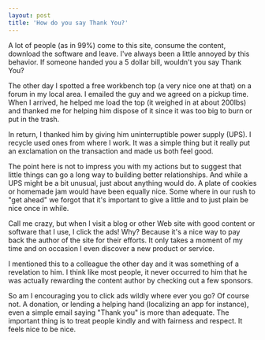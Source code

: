```yaml
---
layout: post
title: 'How do you say Thank You?'
---
```

A lot of people (as in 99%) come to this site, consume the content, download the software and leave. I've always been a little annoyed by this behavior. If someone handed you a 5 dollar bill, wouldn't you say Thank You?

The other day I spotted a free workbench top (a very nice one at that) on a forum in my local area. I emailed the guy and we agreed on a pickup time. When I arrived, he helped me load the top (it weighed in at about 200lbs) and thanked me for helping him dispose of it since it was too big to burn or put in the trash.

In return, I thanked him by giving him uninterruptible power supply (UPS). I recycle used ones from where I work. It was a simple thing but it really put an exclamation on the transaction and made us both feel good.

The point here is not to impress you with my actions but to suggest that little things can go a long way to building better relationships. And while a UPS might be a bit unusual, just about anything would do. A plate of cookies or homemade jam would have been equally nice. Some where in our rush to "get ahead" we forgot that it's important to give a little and to just plain be nice once in while.

Call me crazy, but when I visit a blog or other Web site with good content or software that I use, I click the ads! Why? Because it's a nice way to pay back the author of the site for their efforts. It only takes a moment of my time and on occasion I even discover a new product or service.

I mentioned this to a colleague the other day and it was something of a revelation to him. I think like most people, it never occurred to him that he was actually rewarding the content author by checking out a few sponsors.

So am I encouraging you to click ads wildly where ever you go? Of course not. A donation, or lending a helping hand (localizing an app for instance), even a simple email saying "Thank you" is more than adequate. The important thing is to treat people kindly and with fairness and respect. It feels nice to be nice.
